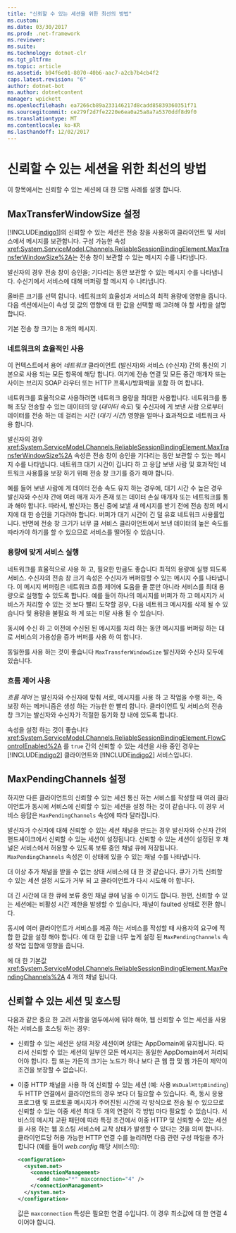 ```yaml
---
title: "신뢰할 수 있는 세션을 위한 최선의 방법"
ms.custom: 
ms.date: 03/30/2017
ms.prod: .net-framework
ms.reviewer: 
ms.suite: 
ms.technology: dotnet-clr
ms.tgt_pltfrm: 
ms.topic: article
ms.assetid: b94f6e01-8070-40b6-aac7-a2cb7b4cb4f2
caps.latest.revision: "6"
author: dotnet-bot
ms.author: dotnetcontent
manager: wpickett
ms.openlocfilehash: ea7266cb89a233146217d8cadd85839360351f71
ms.sourcegitcommit: ce279f2d7fe2220e6ea0a25a8a7a5370ddf8d9f0
ms.translationtype: MT
ms.contentlocale: ko-KR
ms.lasthandoff: 12/02/2017
---
```

# <a name="best-practices-for-reliable-sessions"></a>신뢰할 수 있는 세션을 위한 최선의 방법

이 항목에서는 신뢰할 수 있는 세션에 대 한 모범 사례를 설명 합니다.

## <a name="setting-maxtransferwindowsize"></a>MaxTransferWindowSize 설정

[!INCLUDE[indigo1](../../../../includes/indigo1-md.md)]의 신뢰할 수 있는 세션은 전송 창을 사용하여 클라이언트 및 서비스에서 메시지를 보관합니다. 구성 가능한 속성 <xref:System.ServiceModel.Channels.ReliableSessionBindingElement.MaxTransferWindowSize%2A>는 전송 창이 보관할 수 있는 메시지 수를 나타냅니다.

발신자의 경우 전송 창이 승인을; 기다리는 동안 보관할 수 있는 메시지 수를 나타냅니다. 수신기에서 서비스에 대해 버퍼링 할 메시지 수 나타냅니다.

올바른 크기를 선택 합니다. 네트워크의 효율성과 서비스의 최적 용량에 영향을 줍니다. 다음 섹션에서는이 속성 및 값의 영향에 대 한 값을 선택할 때 고려해 야 할 사항을 설명 합니다.

기본 전송 창 크기는 8 개의 메시지.

### <a name="efficient-use-of-the-network"></a>네트워크의 효율적인 사용

이 컨텍스트에서 용어 *네트워크* 클라이언트 (발신자)와 서비스 (수신자) 간의 통신의 기본으로 사용 되는 모든 항목에 해당 합니다. 여기에 전송 연결 및 모든 중간 매개자 또는 사이는 브리지 SOAP 라우터 또는 HTTP 프록시/방화벽을 포함 하 여 합니다.

네트워크를 효율적으로 사용하려면 네트워크 용량을 최대한 사용합니다. 네트워크를 통해 초당 전송할 수 있는 데이터의 양 (*데이터 속도*) 및 수신자에 게 보낸 사람 으로부터 데이터를 전송 하는 데 걸리는 시간 (*대기 시간*) 영향을 얼마나 효과적으로 네트워크 사용 합니다.

발신자의 경우 <xref:System.ServiceModel.Channels.ReliableSessionBindingElement.MaxTransferWindowSize%2A> 속성은 전송 창이 승인을 기다리는 동안 보관할 수 있는 메시지 수를 나타냅니다. 네트워크 대기 시간이 깁니다 하 고 응답 보낸 사람 및 효과적인 네트워크 사용률을 보장 하기 위해 전송 창 크기를 증가 해야 합니다.

예를 들어 보낸 사람에 게 데이터 전송 속도 유지 하는 경우에, 대기 시간 수 높은 경우 발신자와 수신자 간에 여러 매개 자가 존재 또는 데이터 손실 매개자 또는 네트워크를 통과 해야 합니다. 따라서, 발신자는 통신 중에 보낼 새 메시지를 받기 전에 전송 창의 메시지에 대 한 승인을 기다려야 합니다. 버퍼가 대기 시간이 긴 덜 유효 네트워크 사용률입니다. 반면에 전송 창 크기가 너무 클 서비스 클라이언트에서 보낸 데이터의 높은 속도를 따라가야 하기를 할 수 있으므로 서비스를 떨어질 수 있습니다.

### <a name="running-the-service-to-capacity"></a>용량에 맞게 서비스 실행

네트워크를 효율적으로 사용 하 고, 필요한 만큼도 좋습니다 최적의 용량에 실행 되도록 서비스. 수신자의 전송 창 크기 속성은 수신자가 버퍼링할 수 있는 메시지 수를 나타냅니다. 이 메시지 버퍼링은 네트워크 흐름 제어에 도움을 줄 뿐만 아니라 서비스를 최대 용량으로 실행할 수 있도록 합니다. 예를 들어 하나의 메시지를 버퍼가 하 고 메시지가 서비스가 처리할 수 있는 것 보다 빨리 도착할 경우, 다음 네트워크 메시지를 삭제 될 수 있습니다 및 용량을 불필요 하 게 또는 미달 사용 될 수 있습니다.

동시에 수신 하 고 이전에 수신된 된 메시지를 처리 하는 동안 메시지를 버퍼링 하는 대로 서비스의 가용성을 증가 버퍼를 사용 하 여 합니다.

동일한를 사용 하는 것이 좋습니다 `MaxTransferWindowSize` 발신자와 수신자 모두에 있습니다.

### <a name="enabling-flow-control"></a>흐름 제어 사용

*흐름 제어* 는 발신자와 수신자에 맞춰 서로, 메시지를 사용 하 고 작업을 수행 하는, 즉 보장 하는 메커니즘은 생성 하는 가능한 한 빨리 합니다. 클라이언트 및 서비스의 전송 창 크기는 발신자와 수신자가 적절한 동기화 창 내에 있도록 합니다.

속성을 설정 하는 것이 좋습니다 <xref:System.ServiceModel.Channels.ReliableSessionBindingElement.FlowControlEnabled%2A> 를 `true` 간의 신뢰할 수 있는 세션을 사용 중인 경우는 [!INCLUDE[indigo2](../../../../includes/indigo2-md.md)] 클라이언트와 [!INCLUDE[indigo2](../../../../includes/indigo2-md.md)] 서비스입니다.

## <a name="setting-maxpendingchannels"></a>MaxPendingChannels 설정

하지만 다른 클라이언트의 신뢰할 수 있는 세션 통신 하는 서비스를 작성할 때 여러 클라이언트가 동시에 서비스에 신뢰할 수 있는 세션을 설정 하는 것이 같습니다. 이 경우 서비스 응답은 `MaxPendingChannels` 속성에 따라 달라집니다.

발신자가 수신자에 대해 신뢰할 수 있는 세션 채널을 만드는 경우 발신자와 수신자 간의 핸드셰이크에서 신뢰할 수 있는 세션이 설정됩니다. 신뢰할 수 있는 세션이 설정된 후 채널은 서비스에서 허용할 수 있도록 보류 중인 채널 큐에 저장됩니다. `MaxPendingChannels` 속성은 이 상태에 있을 수 있는 채널 수를 나타냅니다.

더 이상 추가 채널을 받을 수 없는 상태 서비스에 대 한 것 같습니다. 큐가 가득 신뢰할 수 있는 세션 설정 시도가 거부 되 고 클라이언트가 다시 시도해 야 합니다.

더 긴 시간에 대 한 큐에 보류 중인 채널 큐에 남을 수 이기도 합니다. 한편, 신뢰할 수 있는 세션에는 비활성 시간 제한을 발생할 수 있습니다, 채널이 faulted 상태로 전환 합니다.

동시에 여러 클라이언트가 서비스를 제공 하는 서비스를 작성할 때 사용자의 요구에 적합 한 값을 설정 해야 합니다. 에 대 한 값을 너무 높게 설정 된 `MaxPendingChannels` 속성 작업 집합에 영향을 줍니다.

에 대 한 기본값 <xref:System.ServiceModel.Channels.ReliableSessionBindingElement.MaxPendingChannels%2A> 4 개의 채널 됩니다.

## <a name="reliable-sessions-and-hosting"></a>신뢰할 수 있는 세션 및 호스팅

다음과 같은 중요 한 고려 사항을 염두에서에 둬야 해야, 웹 신뢰할 수 있는 세션을 사용 하는 서비스를 호스팅 하는 경우:

- 신뢰할 수 있는 세션은 상태 저장 세션이며 상태는 AppDomain에 유지됩니다. 따라서 신뢰할 수 있는 세션의 일부인 모든 메시지는 동일한 AppDomain에서 처리되어야 합니다. 팜 또는 가든의 크기는 노드가 하나 보다 큰 웹 팜 및 웹 가든이 제약이 조건을 보장할 수 없습니다.

- 이중 HTTP 채널을 사용 하 여 신뢰할 수 있는 세션 (예: 사용 `WsDualHttpBinding`) 두 HTTP 연결에서 클라이언트의 경우 보다 더 필요할 수 있습니다. 즉, 동시 응용 프로그램 및 프로토콜 메시지가 주어진된 시간에 각 방식으로 전송 될 수 있으므로 신뢰할 수 있는 이중 세션 최대 두 개의 연결이 각 방법 마다 필요할 수 있습니다. 서비스의 메시지 교환 패턴에 따라 특정 조건에서 이중 HTTP 및 신뢰할 수 있는 세션을 사용 하는 웹 호스팅 서비스에 교착 상태가 발생할 수 있다는 것을 의미 합니다. 클라이언트당 허용 가능한 HTTP 연결 수를 늘리려면 다음 관련 구성 파일을 추가 합니다 (예를 들어 *web.config* 해당 서비스의):

  ```xml
  <configuration>
    <system.net>
      <connectionManagement>
        <add name="*" maxconnection="4" />
      </connectionManagement>
    </system.net>
  </configuration>
  ```

  값은 `maxconnection` 특성은 필요한 연결 수입니다. 이 경우 최소값에 대 한 연결 4 이어야 합니다.
